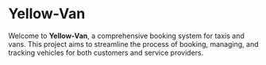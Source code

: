 # Yellow-Van

Welcome to **Yellow-Van**, a comprehensive booking system for taxis and vans. This project aims to streamline the process of booking, managing, and tracking vehicles for both customers and service providers.
